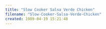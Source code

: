 ```yaml
---
title: "Slow Cooker Salsa Verde Chicken"
filename: "Slow-Cooker-Salsa-Verde-Chicken"
created: 1989-04-19 15:21:48
---
```

